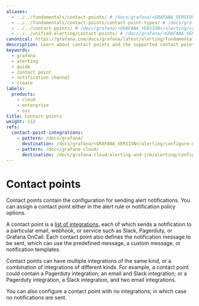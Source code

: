 ```yaml
---
aliases:
  - ../../fundamentals/contact-points/ # /docs/grafana/<GRAFANA_VERSION>/alerting/fundamentals/contact-points/
  - ../../fundamentals/contact-points/contact-point-types/ # /docs/grafana/<GRAFANA_VERSION>/alerting/fundamentals/contact-points/contact-point-types/
  - ../../contact-points/ # /docs/grafana/<GRAFANA_VERSION>/alerting/contact-points/
  - ../../unified-alerting/contact-points/ # /docs/grafana/<GRAFANA_VERSION>/alerting/unified-alerting/contact-points/
canonical: https://grafana.com/docs/grafana/latest/alerting/fundamentals/notifications/contact-points/
description: Learn about contact points and the supported contact point integrations
keywords:
  - grafana
  - alerting
  - guide
  - contact point
  - notification channel
  - create
labels:
  products:
    - cloud
    - enterprise
    - oss
title: Contact points
weight: 112
refs:
  contact-point-integrations:
    - pattern: /docs/grafana/
      destination: /docs/grafana/<GRAFANA_VERSION>/alerting/configure-notifications/manage-contact-points#list-of-supported-integrations
    - pattern: /docs/grafana-cloud/
      destination: /docs/grafana-cloud/alerting-and-irm/alerting/configure-notifications/manage-contact-points#list-of-supported-integrations
---
```


# Contact points

Contact points contain the configuration for sending alert notifications. You can assign a contact point either in the alert rule or notification policy options.

A contact point is a [list of integrations](ref:contact-point-integrations), each of which sends a notification to a particular email, webhook, or service such as Slack, Pagerduty, or Grafana OnCall. Each contact point also defines the notification message to be sent, which can use the predefined message, a custom message, or notification templates.

Contact points can have multiple integrations of the same kind, or a combination of integrations of different kinds. For example, a contact point could contain a Pagerduty integration; an email and Slack integration; or a Pagerduty integration, a Slack integration, and two email integrations.

You can also configure a contact point with no integrations; in which case no notifications are sent.
